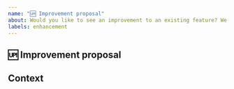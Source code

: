 ```yaml
---
name: "🆙 Improvement proposal"
about: Would you like to see an improvement to an existing feature? We're all ears!
labels: enhancement
---
```


<!-- Please give the issue a short, clear title -->

## 🆙 Improvement proposal
<!-- Summarise the functionality you would like to see and where you think it should be added as clearly and concisely as you can -->

## Context
<!-- Tell us what this new functionality would be useful for; who would use it, for what purpose? -->